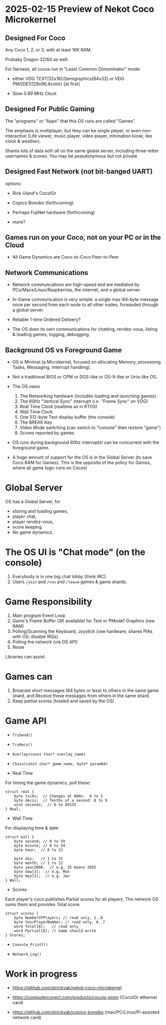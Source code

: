# 2025-02-15 Preview of Nekot Coco Microkernel

## Designed For Coco

Any Coco 1, 2, or 3, with at least 16K RAM.

Probaby Dragon 32/64 as well.

For fairness, all cocos run in "Least Common Donominator" mode:

* either VDG TEXT(32x16)/Semigraphics(64x32) or VDG PMODE1(128x96,4color)
[at first]

* Slow 0.89 MHz Clock

## Designed For Public Gaming

The "programs" or "Apps" that this OS runs are called "Games".

The emphasis is multiplayer, but they can be single player,
or even non-interactive (Life viewer, music player, video player,
infomation kiosk, like clock & weather).

Shares lots of data with all on the same global server,
including three-letter usernames & scores.
You may be pseudonymous but not private.

## Designed Fast Network (not bit-banged UART)

options:

* Rick Uland's CocoIOr

* Copico Bonobo (forthcoming)

* Perhaps FujiNet hardware (forthcoming)

* more?

## Games run on your Coco, not on your PC or in the Cloud

* All Game Dynamics are Coco-to-Coco Peer-to-Peer

## Network Communications 

* Network communcations are high-speed and are mediated by PCs/Macs/Linux/Raspberries,
the internet, and a global server.

* In-Game communication is very simple: a single max-64-byte message once per second
from each node to all other nodes, forwarded through a global server.  

* Reliable 1-time Ordered Delivery?

* The OS does its own communications for chatting, rendez-vous, listing &
loading games, logging, debugging.

## Background OS vs Foreground Game

* OS is Minimal (a Microkernel, focused on allocating Memory, processing Tasks, Messaging, Interrupt handling).

* Not a traditional BIOS or CPM or DOS-like or OS-9-like or Unix-like OS.

* The OS owns

   1. The Networking hardware (includes loading and launching games)
   1. The 60Hz "Vertical Sync" interrupt (i.e. "Frame Sync" on VDG)
   1. Real Time Clock (realtime as in RTOS)
   1. Wall Time Clock
   1. One 512-byte Text display buffer (the console)
   1. The BREAK Key
   1. Video Mode switching (can switch to "console" then restore "game")
   1. Scores reported by games

* OS runs during background 60hz interrupts! can be concurrent with the foreground game.

* A huge amount of support for the OS is in the Global Server (to save Coco RAM for Games).
This is the opposite of the policy for Games, where all game logic runs on Cocos!

# Global Server

OS has a Global Server, for 
*  storing and loading games, 
*  player chat,
*  player rendez-vous, 
*  score keeping.  
*  No game dynamics.

# The OS UI is "Chat mode" (on the console)

   1.  Everybody is in one big chat lobby (think IRC).
   1.  Users `/join` and `/run` and `/leave` games & game shards.

# Game Responsibility

   1. Main program Event Loop
   1. Game's Frame Buffer (3K available) for Text or PMode1 Graphics (raw RAM)
   1. Polling/Scanning the Keyboard, Joystick (raw hardware, shares PIAs with OS; disable IRQs)
   1. Polling the network (via OS API)
   1. Noise

Libraries can assist.

# Games can

   1. Broacast short messages (64 bytes or less) to others in the same
game shard, and Receive these messages from others in the same shard.
   1. Keep partial scores (totaled and saved by the OS)

# Game API

* `TrySend()`

* `TryRecv()`

* `Overlay(const char* overlay_name)`

* `Chain(const char* game_name, byte* param64)`

* Real Time

For timing the game dynamics, poll these:

```
struct real {
    byte ticks;  // Changes at 60Hz:  0 to 5
    byte decis;  // Tenths of a second: 0 to 9
    uint seconds;  // 0 to 65535
} Real;
```

* Wall Time

For displaying time & date:

```
struct wall {
    byte second; // 0 to 59
    byte minute; // 0 to 59
    byte hour;  // 0 to 23

    byte day;   // 1 to 31
    byte month; // 1 to 12
    byte year2000;  // e.g. 25 means 2025
    byte dow[3];  // e.g. Mon
    byte moy[3];  // e.g. Jan
} Wall;
```

* Scores

Each player's coco publishes Partial scores for all players.
The network OS sums them and provides Total score.

```
struct scores {
    byte NumberOfPlayers; // read only, 1..8
    byte YourPlayerNumber; // read only, 0..7
    word Total[8];   // read only
    word Partial[8]; // Game should write
} Scores;
```

* `Console_Printf()`

* `Network_Log()`


# Work in progress

*    https://github.com/strickyak/nekot-coco-microkernel

*    https://computerconect.com/products/cocoio-prom (CocoIOr ethernet card)

*    https://github.com/strickyak/copico-bonobo (mac/PC/Linux/Pi-assisted network card)

